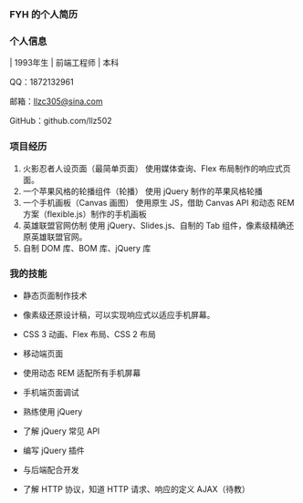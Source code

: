 ### FYH 的个人简历
### 个人信息
 | 1993年生 | 前端工程师 | 本科

QQ：1872132961

邮箱：llzc305@sina.com

GitHub：github.com/llz502

### 项目经历

1. 火影忍者人设页面（最简单页面）
  使用媒体查询、Flex 布局制作的响应式页面。
2. 一个苹果风格的轮播组件（轮播）
 使用 jQuery 制作的苹果风格轮播
3. 一个手机画板（Canvas 画图）
 使用原生 JS，借助 Canvas API 和动态 REM 方案（flexible.js）制作的手机画板
4. 英雄联盟官网仿制
 使用 jQuery、Slides.js、自制的 Tab 组件，像素级精确还原英雄联盟官网。
5. 自制 DOM 库、BOM 库、jQuery 库

### 我的技能

- 静态页面制作技术
- 像素级还原设计稿，可以实现响应式以适应手机屏幕。
- CSS 3 动画、Flex 布局、CSS 2 布局

- 移动端页面
- 使用动态 REM 适配所有手机屏幕
- 手机端页面调试

- 熟练使用 jQuery
- 了解 jQuery 常见 API
- 编写 jQuery 插件

- 与后端配合开发
- 了解 HTTP 协议，知道 HTTP 请求、响应的定义
AJAX（待教）

